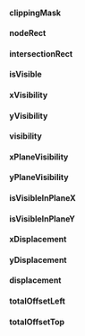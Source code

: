 #### clippingMask

#### nodeRect

#### intersectionRect

#### isVisible

#### xVisibility

#### yVisibility

#### visibility

#### xPlaneVisibility

#### yPlaneVisibility

#### isVisibleInPlaneX

#### isVisibleInPlaneY

#### xDisplacement

#### yDisplacement

#### displacement

#### totalOffsetLeft

#### totalOffsetTop
